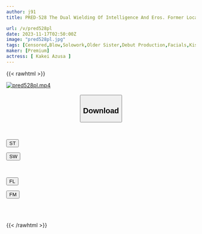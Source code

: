 ```yaml
---
author: j91
title: PRED-528 The Dual Wielding Of Intelligence And Eros. Former Local Station Announcer AV Debut Azusa Kakei

url: /v/pred528pl
date: 2023-11-17T02:50:00Z
image: "pred528pl.jpg"
tags: [Censored,Blow,Solowork,Older Sister,Debut Production,Facials,Kiss	 ]
maker: [Premium]
actress: [ Kakei Azusa ]
---
```



{{< rawhtml >}}

<div class="video" data-videoid="yw49bV9VbQF16yM">
    <a href="javascript:;">
        <img src="https://my.j91.asia/v/pred528pl/pred528pl.jpg" width="WIDTH" height="HEIGHT" alt="pred528pl.mp4" loading="lazy">
    </a>
</div>

<script type="text/javascript" src="https://j91.asia/asset/on-demand-st.js"></script>

<br>
  <link rel="stylesheet" href="https://j91.asia/asset/bs5.css">
  
  <center>
  <button class="btn btn-primary" type="button" data-bs-toggle="collapse" data-bs-target=".multi-collapse" aria-expanded="false" aria-controls="multiCollapseExample1 multiCollapseExample2"><h2>Download</h2></button></center>
</p>
<div class="row">
  <div class="col">
    <div class="collapse multi-collapse" id="multiCollapseExample1">
      <div class="card card-body">
	      	      <br>
<div class="buttons">  
<p><a href="https://streamtape.to/v/yw49bV9VbQF16yM" target="_blank"><button class="btn-hover color-3"><i class="fa fa-download"></i> ST</button></a></p>
<p><a href="https://sfastwish.com/hk21ad8uh7ev" target="_blank"><button class="btn-hover color-2"><i class="fa fa-download"></i> SW</button></a></p></div>
    </div>
  </div>
</div>
  <div class="col">
    <div class="collapse multi-collapse" id="multiCollapseExample2">
      <div class="card card-body">
	      <br>
<div class="buttons">
<p><a href="javascript:;" target="_blank"><button class="btn-hover color-9"><i class="fa fa-download"></i> FL</button></a></p>
<p><a href="javascript:;" target="_blank"><button class="btn-hover color-8"><i class="fa fa-download"></i> FM</button></a></p></div>
<br><br>
      </div>
    </div>
  </div>
</div>

{{< /rawhtml >}}
